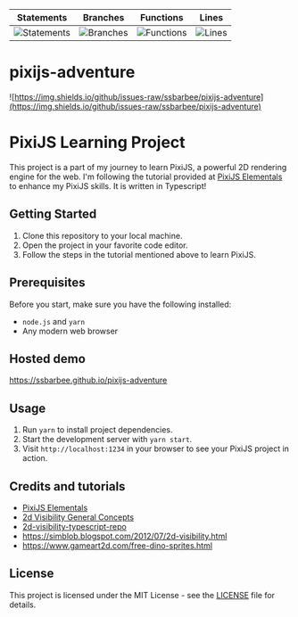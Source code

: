 | Statements                  | Branches                | Functions                 | Lines             |
| --------------------------- | ----------------------- | ------------------------- | ----------------- |
| ![Statements](https://img.shields.io/badge/statements-0.92%25-red.svg?style=flat) | ![Branches](https://img.shields.io/badge/branches-0%25-red.svg?style=flat) | ![Functions](https://img.shields.io/badge/functions-2.15%25-red.svg?style=flat) | ![Lines](https://img.shields.io/badge/lines-0.77%25-red.svg?style=flat) |

# pixijs-adventure

![https://img.shields.io/github/issues-raw/ssbarbee/pixijs-adventure](https://img.shields.io/github/issues-raw/ssbarbee/pixijs-adventure)

# PixiJS Learning Project

This project is a part of my journey to learn PixiJS, a powerful 2D rendering engine for the web. I'm following the tutorial provided at [PixiJS Elementals](https://www.pixijselementals.com) to enhance my PixiJS skills.
It is written in Typescript!

## Getting Started

1. Clone this repository to your local machine.
2. Open the project in your favorite code editor.
3. Follow the steps in the tutorial mentioned above to learn PixiJS.

## Prerequisites

Before you start, make sure you have the following installed:

- `node.js` and `yarn`
- Any modern web browser

## Hosted demo
https://ssbarbee.github.io/pixijs-adventure

## Usage

1. Run `yarn` to install project dependencies.
2. Start the development server with `yarn start`.
3. Visit `http://localhost:1234` in your browser to see your PixiJS project in action.

## Credits and tutorials

- [PixiJS Elementals](https://www.pixijselementals.com)
- [2d Visibility General Concepts](https://www.redblobgames.com/articles/visibility/)
- [2d-visibility-typescript-repo](https://github.com/Petah/2d-visibility/tree/master/src)
- https://simblob.blogspot.com/2012/07/2d-visibility.html
- https://www.gameart2d.com/free-dino-sprites.html

## License

This project is licensed under the MIT License - see the [LICENSE](LICENSE) file for details.
